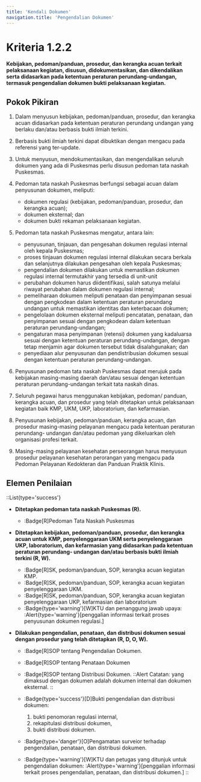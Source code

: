 ```yaml
---
title: 'Kendali Dokumen'
navigation.title: 'Pengendalian Dokumen'
---
```


# Kriteria 1.2.2 
**Kebijakan, pedoman/panduan, prosedur, dan kerangka acuan terkait pelaksanaan kegiatan, disusun, didokumentasikan, dan dikendalikan serta didasarkan pada ketentuan peraturan perundang-undangan, termasuk pengendalian dokumen bukti pelaksanaan kegiatan.** 

## Pokok Pikiran 

1. Dalam menyusun kebijakan, pedoman/panduan, prosedur, dan kerangka acuan didasarkan pada ketentuan peraturan perundang undangan yang berlaku dan/atau berbasis bukti ilmiah terkini. 
2. Berbasis bukti ilmiah terkini dapat dibuktikan dengan mengacu pada referensi yang ter-update. 
3. Untuk menyusun, mendokumentasikan, dan mengendalikan seluruh dokumen yang ada di Puskesmas perlu disusun pedoman tata naskah Puskesmas. 
4. Pedoman tata naskah Puskesmas berfungsi sebagai acuan dalam penyusunan dokumen, meliputi: 
   - dokumen regulasi (kebijakan, pedoman/panduan, prosedur, dan kerangka acuan); 
   - dokumen eksternal; dan 
   - dokumen bukti rekaman pelaksanaan kegiatan. 
5. Pedoman tata naskah Puskesmas mengatur, antara lain: 
   - penyusunan, tinjauan, dan pengesahan dokumen regulasi internal oleh kepala Puskesmas; 
   - proses tinjauan dokumen regulasi internal dilakukan secara berkala dan selanjutnya dilakukan pengesahan oleh kepala Puskesmas; 
   - pengendalian dokumen dilakukan untuk memastikan dokumen regulasi internal termutakhir yang tersedia di unit-unit  
   - perubahan dokumen harus diidentifikasi, salah satunya melalui riwayat perubahan dalam dokumen regulasi internal; 
   - pemeliharaan dokumen meliputi penataan dan penyimpanan sesuai dengan pengkodean dalam ketentuan peraturan perundang undangan untuk memastikan identitas dan keterbacaan dokumen; 
   - pengelolaan dokumen eksternal meliputi pencatatan, penataan, dan penyimpanan sesuai dengan pengkodean dalam ketentuan peraturan perundang-undangan; 
   - pengaturan masa penyimpanan (retensi) dokumen yang kadaluarsa sesuai dengan ketentuan peraturan perundang-undangan, dengan tetap menjamin agar dokumen tersebut tidak disalahgunakan; dan 
   - penyediaan alur penyusunan dan pendistribusian dokumen sesuai dengan ketentuan peraturan perundang-undangan. 

6. Penyusunan pedoman tata naskah Puskesmas dapat merujuk pada kebijakan masing-masing daerah dan/atau sesuai dengan ketentuan peraturan perundang-undangan terkait tata naskah dinas. 

7. Seluruh pegawai harus menggunakan kebijakan, pedoman/ panduan, kerangka acuan, dan prosedur yang telah ditetapkan untuk  pelaksanaan  kegiatan baik KMP, UKM, UKP, laboratorium, dan kefarmasian. 

8. Penyusunan kebijakan, pedoman/panduan, kerangka acuan, dan prosedur masing-masing pelayanan mengacu pada ketentuan peraturan perundang- undangan dan/atau pedoman yang dikeluarkan oleh organisasi profesi terkait. 

9. Masing-masing pelayanan kesehatan perseorangan harus menyusun prosedur pelayanan kesehatan perorangan yang mengacu pada Pedoman Pelayanan Kedokteran dan Panduan Praktik Klinis. 
     
## Elemen Penilaian 

::List{type='success'}

- **Ditetapkan pedoman tata naskah Puskesmas (R).**  

   - :Badge[R]Pedoman Tata Naskah Puskesmas 
 
- **Ditetapkan kebijakan, pedoman/panduan, prosedur, dan kerangka acuan untuk KMP, penyelenggaraan UKM serta penyelenggaraan UKP, laboratorium, dan kefarmasian yang didasarkan pada ketentuan peraturan perundang- undangan dan/atau berbasis bukti ilmiah terkini (R, W).**  

   - :Badge[R]SK, pedoman/panduan, SOP, kerangka acuan kegiatan KMP. 
   - :Badge[R]SK, pedoman/panduan, SOP, kerangka acuan kegiatan penyelenggaraan UKM. 
   - :Badge[R]SK, pedoman/panduan, SOP, kerangka acuan kegiatan penyelenggaraan UKP, kefarmasian dan laboratorium 
   - :Badge{type='warning'}[W]KTU dan penanggung jawab upaya: :Alert{type='warning'}[penggalian informasi terkait proses penyusunan dokumen regulasi.] 

- **Dilakukan pengendalian, penataan, dan distribusi dokumen sesuai dengan prosedur yang telah ditetapkan (R, D, O, W).** 

  - :Badge[R]SOP tentang Pengendalian Dokumen. 
  - :Badge[R]SOP tentang Penataan Dokumen 
  - :Badge[R]SOP tentang Distribusi Dokumen. 
    ::Alert
    Catatan: 
    yang dimaksud dengan dokumen adalah dokumen internal dan dokumen eksternal. 
    ::
  
  - :Badge{type='success'}[D]Bukti pengendalian dan distribusi dokumen: 
    1. bukti penomoran regulasi internal, 
    2. rekapitulasi distribusi dokumen, 
    3. bukti distribusi dokumen. 

  - :Badge{type='danger'}[O]Pengamatan surveior terhadap pengendalian, penataan, dan distribusi dokumen. 
  - :Badge{type='warning'}[W]KTU dan petugas yang ditunjuk untuk pengendalian dokumen: :Alert{type='warning'}[penggalian informasi terkait proses pengendalian, penataan, dan distribusi dokumen.] 
::
